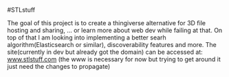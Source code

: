 #STLstuff

The goal of this project is to create a thingiverse alternative for 3D file hosting and sharing, ... or learn more about web dev while failing at that.
On top of that I am looking into implementing a better searh algorithm(Elasticsearch or similar), discoverability features and more.
The site(currently in dev but already got the domain) can be accessed at: www.stlstuff.com (the www is necessary for now but trying to get around it just need the changes to propagate)